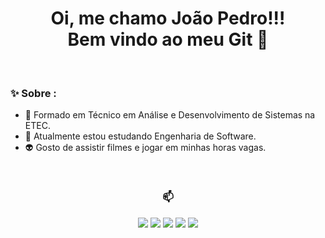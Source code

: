 <div align="center">
  
  <h1>
    Oi, me chamo João Pedro!!!
    <br/>
    Bem vindo ao meu Git 🚀
  </h1>
</div>



<br/>

### ✨ Sobre :

- 🤠 Formado em Técnico em Análise e Desenvolvimento de Sistemas na ETEC.
- 🤖 Atualmente estou estudando Engenharia de Software.
- 👽 Gosto de assistir filmes e jogar em minhas horas vagas.

<div align="center">

<br>

### 📫



<div>
  
  <a href="https://www.youtube.com/channel/UCS6AO_V0wrRXEQmn5pvqhMQ" target="_blank"><img src="https://img.shields.io/badge/YouTube-FF0000?style=for-the-badge&logo=youtube&logoColor=white" target="_blank"></a>
  <a href="https://www.instagram.com/joao.moretti_/" target="_blank"><img src="https://img.shields.io/badge/-Instagram-%23E4405F?style=for-the-badge&logo=instagram&logoColor=white" target="_blank"></a>
 	<a href="https://www.twitch.tv/morettys2" target="_blank"><img src="https://img.shields.io/badge/Twitch-9146FF?style=for-the-badge&logo=twitch&logoColor=white" target="_blank"></a>
  <a href = "mailto:joao.moretti55391@gmail.com"><img src="https://img.shields.io/badge/-Gmail-%23333?style=for-the-badge&logo=gmail&logoColor=white" target="_blank"></a>
  <a href="www.linkedin.com/in/joão-pedro-do-prado-moretti-891083227" target="_blank"><img src="https://img.shields.io/badge/-LinkedIn-%230077B5?style=for-the-badge&logo=linkedin&logoColor=white" target="_blank"></a> 
  
  </div>
</div>



